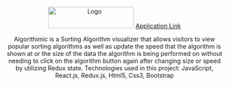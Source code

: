 <p align="center">
    <img src="https://netsteambucket.s3.amazonaws.com/algorithmicLogo.png" alt="Logo" width="200" height="50">
    <a href="https://algorithmic-app.herokuapp.com">Application Link</a>
  <p align="center">
Algorithimic is a Sorting Algorithm visualizer that allows visitors to view popular sorting algorithms as well as update the speed that the algorithm is shown at or the size of the data the algorithm is being performed on without needing to click on the algorithm button again after changing size or speed by utilizing Redux state. Technologies used in this project: JavaScript, React.js, Redux.js, Html5, Css3, Bootstrap 
    <br />
    
  </p>
</p>
